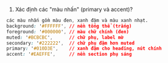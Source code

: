 1. Xác định các "màu nhấn" (primary và accent)?
  
  ```.css
  các màu nhấn gồm màu đen, xanh đậm và màu xanh nhạt.
  background: '#FFFFFF', // nền tổng thể (trắng)
  foreground: '#000000', // màu chữ chính (đen)
  muted: '#BCBCBC',      // chữ phụ, label mờ
  secondary: '#222222',  // chữ phụ đậm hơn muted
  primary: '#010D3E',    // xanh đậm cho heading, nút chính
  accent: '#EAEFFE',     // nền section phụ sáng
  ```